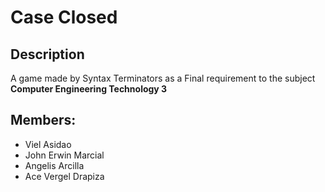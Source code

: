 # Case Closed
<h2>Description</h2>
<p>A game made by Syntax Terminators as a Final requirement to the subject <b>Computer Engineering Technology 3</b></p>

<h2>Members:</h2>
<ul>

  <li>Viel Asidao</li>
  <li>John Erwin Marcial</li>
  <li>Angelis Arcilla</li>
  <li>Ace Vergel Drapiza</li>
</ul>
